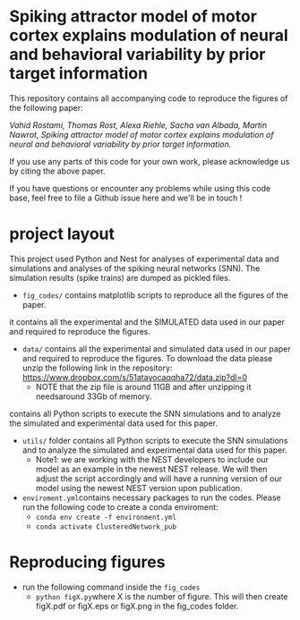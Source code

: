 # Spiking attractor model of motor cortex explains modulation of neural and behavioral variability by prior target information

This repository contains all accompanying code to reproduce the figures of the following paper:

*Vahid Rostami, Thomas Rost, Alexa Riehle, Sacha van Albada, Martin Nawrot, Spiking attractor model of motor cortex explains modulation of neural and behavioral variability by prior target information.*

If you use any parts of this code for your own work, please acknowledge us by citing the above paper.


If you have questions or encounter any problems while using this code base, feel free to file a Github issue here and we'll be in touch !

# project layout
This project used Python and Nest for analyses of experimental data and simulations and analyses of the spiking neural networks (SNN). The simulation results (spike trains) are dumped as pickled files.

* `fig_codes/` contains matplotlib scripts to reproduce all the figures of the paper.

it contains all the experimental and the SIMULATED data used in our paper and required to reproduce the figures.
* `data/` contains all the experimental and simulated data used in our paper and required to reproduce the figures. To download the data please unzip the following link in the repository: https://www.dropbox.com/s/51atayocaqqha72/data.zip?dl=0
  * NOTE that the zip file is around 11GB and after unzipping it needsaround 33Gb of memory.

contains all Python scripts to execute the SNN simulations and to analyze the simulated and experimental data used for this paper.

* `utils/` folder contains all Python scripts to execute the SNN simulations and to analyze the simulated and experimental data used for this paper.
  * Note1: we are working with the NEST developers to include our model as an example in the newest NEST release. We will then adjust the script accordingly and will have a running version of our model using the newest NEST version upon publication.
* `enviroment.yml`contains necessary packages to run the codes. Please run the following code to create a conda enviroment:
  * `conda env create -f environment.yml`
  * `conda activate ClusteredNetwork_pub` 

# Reproducing figures
* run the following command inside the `fig_codes`
  * `python figX.py`where X is the number of figure. This will then create figX.pdf or figX.eps or figX.png in the fig_codes folder.

